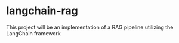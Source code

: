 # langchain-rag
This project will be an implementation of a RAG pipeline utilizing the LangChain framework

